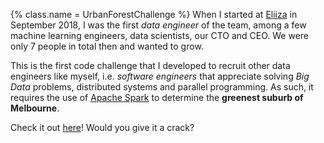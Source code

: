 {%
  class.name = UrbanForestChallenge
%}
When I started at [Eliiza](https://eliiza.com.au) in September 2018, I was the first *data engineer* of the team,
among a few machine learning engineers, data scientists, our CTO and CEO.  We were only 7 people in total then and
wanted to grow.

This is the first code challenge that I developed to recruit other data engineers like myself, i.e. *software engineers*
that appreciate solving *Big Data* problems, distributed systems and parallel programming.  As such, it requires the use
of [Apache Spark](https://spark.apache.org) to determine the **greenest suburb of Melbourne**.

Check it out [here](https://github.com/eliiza/challenge-urban-forest)!  Would you give it a crack?
